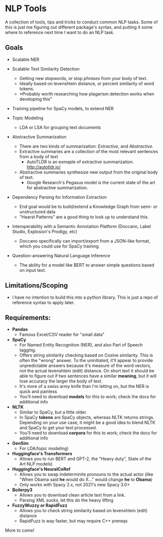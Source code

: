 # NLP Tools

A collection of tools, tips and tricks to conduct common NLP tasks. Some of this is just me figuring out different package's syntax, and putting it some where to reference next time I want to do an NLP task.

## Goals
- Scalable NER
- Scalable Text Similarity Detection
    - Getting new stopwords, or stop *phrases* from your body of text.
    - Ideally based on levenshtein distance, or percent similarity of word tokens.
    - *Probably worth researching how plagarism detection works when developing this"
- Training pipeline for SpaCy models, to extend NER
- Topic Modeling
    - LDA or LSA for grouping text documents
- Abstractive Summarization
    - There are two kinds of summarization: *Extractive*, and *Abstractive*. 
    - Extractive summaries are a collection of the most relevant sentences from a body of text
        - AutoTLDR is an exmaple of extractive summarization. http://autotldr.io/ 
    - Abstractive summaries synthesize new output from the original body of text.
        - Google Research's Pegasus model is the current state of the art for abstractive summarization. 
- Dependency Parsing for Information Extraction
    - End goal would be to build/extend a Knowledge Graph from semi- or unstructured data
    - "Hearst Patterns" are a good thing to look up to understand this.
- Interoperability with a Semantic Annotation Platform (Doccano, Label Studio, Explosion's Prodigy, etc)
    - Doccano specifically can import/export from a JSON-like format, which you could use for SpaCy training.

- Question-answering Natural Language Inference
    - The ability for a model like BERT to answer simple questions based on input text.

## Limitations/Scoping
- I have no intention to build this into a python library. This is just a repo of reference syntax to apply later.

## Requirements:
- **Pandas**
    - Famous Excel/CSV reader for "small data"
- **SpaCy**
    - For Named Entity Recognition (NER), and also Part of Speech tagging. 
    - Offers string similarity checking based on Cosine similarity. This is often the "wrong" answer. To the uninitiated, it'll appear to provide unpredictable answers because it's measure of the word vectors, not the actual levenshtein (edit) distance. On short text it should be able to figure out if two sentences have a similar **meaning**, but it will lose accuracy the larger the body of text. 
    - It's more of a swiss army knife than I'm letting on, but the NER is quick and painless
    - You'll need to download **models** for this to work; check the docs for additional info
- **NLTK**
    - Similar to SpaCy, but a little older. 
    - In SpaCy **tokens** are SpaCy objects, whereas NLTK returns strings. Depending on your use case, it might be a good idea to blend NLTK and SpaCy to get your text processed.
    - You'll need to download **corpora** for this to work; check the docs for additional info
- **GenSim** 
    - For LDA/topic modeling)
- **Huggingface's Transformers** 
    - Allows you to run BERT and GPT-2, the "Heavy duty", State of the Art NLP models)
- **Huggingface's NeuralCoRef** 
    - Allows you to swap indeterminite pronouns to the actual actor (like "When Obama said **he** would do X..." would change **he** to **Obama**)
    - Only works with Spacy 2.x, not 2021's new Spacy 3.0+
- **Boilerpy3**
    - Allows you to download clean article text from a link.
    - Parsing XML sucks, let this do the heavy lifting
- **FuzzyWuzzy or RapidFuzz**
    - Allows you to check string similarity based on levenshtein (edit) distance
    - RapidFuzz is way faster, but may require C++ prereqs


More to come!

